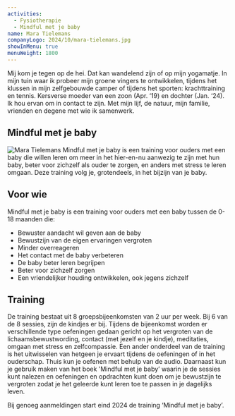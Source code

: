 ```yaml
---
activities:
  - Fysiotherapie
  - Mindful met je baby
name: Mara Tielemans
companyLogo: 2024/10/mara-tielemans.jpg
showInMenu: true
menuWeight: 1800
---
```


Mij kom je tegen op de hei. Dat kan wandelend zijn of op mijn yogamatje. In mijn tuin waar ik probeer mijn groene vingers te ontwikkelen, tijdens het klussen in mijn zelfgebouwde camper of tijdens het sporten: krachttraining en tennis. Kersverse moeder van een zoon (Apr. ‘19) en dochter (Jan. ‘24). Ik hou ervan om in contact te zijn. Met mijn lijf, de natuur, mijn familie, vrienden en degene met wie ik samenwerk.

## Mindful met je baby

![Mara Tielemans](https://res.cloudinary.com/piith/image/upload/2024/10/mara-tielemans.jpg#dimensions=medium-portrait&align=right) Mindful met je baby is een training voor ouders met een baby die willen leren om meer in het hier-en-nu aanwezig te zijn met hun baby, beter voor zichzelf als ouder te zorgen, en anders met stress te leren omgaan. Deze training volg je, grotendeels, in het bijzijn van je baby.

## Voor wie

Mindful met je baby is een training voor ouders met een baby tussen de 0-18 maanden die:

- Bewuster aandacht wil geven aan de baby
- Bewustzijn van de eigen ervaringen vergroten
- Minder overreageren
- Het contact met de baby verbeteren
- De baby beter leren begrijpen
- Beter voor zichzelf zorgen
- Een vriendelijker houding ontwikkelen, ook jegens zichzelf

## Training

De training bestaat uit 8 groepsbijeenkomsten van 2 uur per week. Bij 6 van de 8 sessies, zijn de kindjes er bij. Tijdens de bijeenkomst worden er verschillende type oefeningen gedaan gericht op het vergroten van de lichaamsbewustwording, contact (met jezelf en je kindje), meditaties, omgaan met stress en zelfcompassie. Een ander onderdeel van de training is het uitwisselen van hetgeen je ervaart tijdens de oefeningen of in het ouderschap. Thuis kun je oefenen met behulp van de audio. Daarnaast kun je gebruik maken van het boek 'Mindful met je baby’ waarin je de sessies kunt nalezen en oefeningen en opdrachten kunt doen om je bewustzijn te vergroten zodat je het geleerde kunt leren toe te passen in je dagelijks leven. 

Bij genoeg aanmeldingen start eind 2024 de training ‘Mindful met je baby’. 
